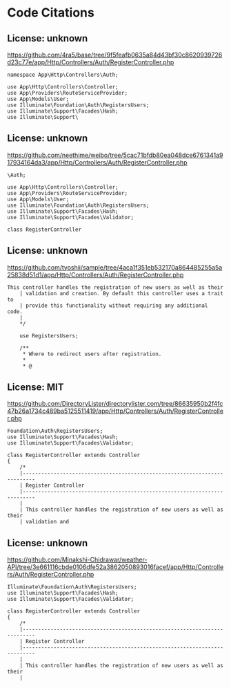 # Code Citations

## License: unknown
https://github.com/4ra5/base/tree/9f5feafb0635a84d43bf30c8620939726d23c77e/app/Http/Controllers/Auth/RegisterController.php

```
namespace App\Http\Controllers\Auth;

use App\Http\Controllers\Controller;
use App\Providers\RouteServiceProvider;
use App\Models\User;
use Illuminate\Foundation\Auth\RegistersUsers;
use Illuminate\Support\Facades\Hash;
use Illuminate\Support\
```


## License: unknown
https://github.com/neethime/weibo/tree/5cac71bfdb80ea048dce6761341a917934164da3/app/Http/Controllers/Auth/RegisterController.php

```
\Auth;

use App\Http\Controllers\Controller;
use App\Providers\RouteServiceProvider;
use App\Models\User;
use Illuminate\Foundation\Auth\RegistersUsers;
use Illuminate\Support\Facades\Hash;
use Illuminate\Support\Facades\Validator;

class RegisterController
```


## License: unknown
https://github.com/tyoshii/sample/tree/4aca1f351eb532170a864485255a5a25838d51d1/app/Http/Controllers/Auth/RegisterController.php

```
This controller handles the registration of new users as well as their
    | validation and creation. By default this controller uses a trait to
    | provide this functionality without requiring any additional code.
    |
    */

    use RegistersUsers;

    /**
     * Where to redirect users after registration.
     *
     * @
```


## License: MIT
https://github.com/DirectoryLister/directorylister.com/tree/86635950b2f4fc47b26a1734c489ba5125511419/app/Http/Controllers/Auth/RegisterController.php

```
Foundation\Auth\RegistersUsers;
use Illuminate\Support\Facades\Hash;
use Illuminate\Support\Facades\Validator;

class RegisterController extends Controller
{
    /*
    |--------------------------------------------------------------------------
    | Register Controller
    |--------------------------------------------------------------------------
    |
    | This controller handles the registration of new users as well as their
    | validation and
```


## License: unknown
https://github.com/Minakshi-Chidrawar/weather-API/tree/3e661116cbde0106dfe52a3862050893016facef/app/Http/Controllers/Auth/RegisterController.php

```
Illuminate\Foundation\Auth\RegistersUsers;
use Illuminate\Support\Facades\Hash;
use Illuminate\Support\Facades\Validator;

class RegisterController extends Controller
{
    /*
    |--------------------------------------------------------------------------
    | Register Controller
    |--------------------------------------------------------------------------
    |
    | This controller handles the registration of new users as well as their
    |
```

